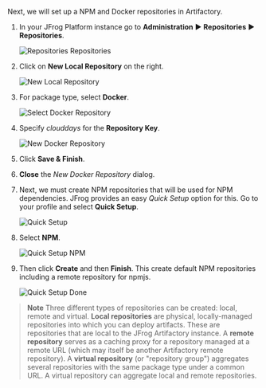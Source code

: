 Next, we will set up a NPM and Docker repositories in Artifactory.

1. In your JFrog Platform instance go to **Administration** ► **Repositories** ► **Repositories**.

   ![Repositories Repositories](../../../docs/images/repositories-repositories.png)

2. Click on **New Local Repository** on the right.

   ![New Local Repository](../../../docs/images/new-local-repository.png)

3. For package type, select **Docker**.

   ![Select Docker Repository](../../../docs/images/select-docker-repository.png)

4. Specify _clouddays_ for the **Repository Key**.

   ![New Docker Repository](../../../docs/images/new-docker-repository.png)

5. Click **Save & Finish**.
   
6. **Close** the _New Docker Repository_ dialog.

7. Next, we must create NPM repositories that will be used for NPM dependencies. JFrog provides an easy _Quick Setup_ option for this. Go to your profile and select **Quick Setup**. 

   ![Quick Setup](../../../docs/images/jfrog-quick-setup.png)

8. Select **NPM**.

   ![Quick Setup NPM](../../../docs/images/jfrog-quick-setup-npm.png)

9. Then click **Create** and then **Finish**. This create default NPM repositories including a remote repository for npmjs.

   ![Quick Setup Done](../../../docs/images/jfrog-quick-setup-done.png)


> **Note** Three different types of repositories can be created: local, remote and virtual. **Local repositories** are physical, locally-managed repositories into which you can deploy artifacts. These are repositories that are local to the JFrog Artifactory instance. A **remote repository** serves as a caching proxy for a repository managed at a remote URL (which may itself be another Artifactory remote repository). A **virtual repository** (or "repository group") aggregates several repositories with the same package type under a common URL. A virtual repository can aggregate local and remote repositories.
